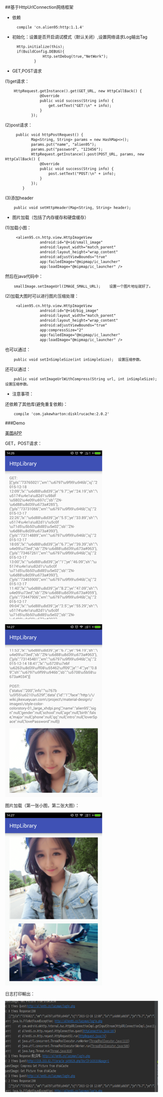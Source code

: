 ##基于HttpUrlConnection网络框架

- 依赖

        compile 'cn.alien95:http:1.1.4'

- 初始化：设置是否开启调试模式（默认关闭）,设置网络请求Log输出Tag
    
        Http.initialize(this);
        if(BuildConfig.DEBUG){
                    Http.setDebug(true,"NetWork");
                }

- GET,POST请求

(1)get请求：

        HttpRequest.getInstance().get(GET_URL, new HttpCallBack() {
                    @Override
                    public void success(String info) {
                        get.setText("GET:\n" + info);
                    }
                });

(2)post请求：

         public void httpPostRequest() {
                Map<String, String> params = new HashMap<>();
                params.put("name", "alien95");
                params.put("password", "123456");
                HttpRequest.getInstance().post(POST_URL, params, new HttpCallBack() {
                    @Override
                    public void success(String info) {
                        post.setText("POST:\n" + info);
                    }
                });
            }

(3)添加header

        public void setHttpHeader(Map<String, String> header);

- 图片加载（包括了内存缓存和硬盘缓存）

(1)加载小图：

         <alien95.cn.http.view.HttpImageView
                    android:id="@+id/small_image"
                    android:layout_width="match_parent"
                    android:layout_height="wrap_content"
                    android:adjustViewBounds="true"
                    app:failedImage="@mipmap/ic_launcher"
                    app:loadImage="@mipmap/ic_launcher" />
                    
然后在java代码中：

        smallImage.setImageUrl(IMAGE_SMALL_URL);    设置一个图片地址就好了。                                       

(2)加载大图时可以进行图片压缩处理：

         <alien95.cn.http.view.HttpImageView
                    android:id="@+id/big_image"
                    android:layout_width="match_parent"
                    android:layout_height="wrap_content"
                    android:adjustViewBounds="true"
                    app:compressSize="2"
                    app:failedImage="@mipmap/ic_launcher"
                    app:loadImage="@mipmap/ic_launcher" />
                    
也可以通过：

        public void setInSimpleSize(int inSimpleSize);  设置压缩参数。
        
还可以通过：

        public void setImageUrlWithCompress(String url, int inSimpleSize);  设置压缩参数。

- 注意事项：
        
还依赖了其他库(避免重复依赖)：

        compile 'com.jakewharton:disklrucache:2.0.2'       
        
###Demo  

[美图APP](https://github.com/llxdaxia/Mito)

GET，POST请求：

<img src="/app/img_get.png" width="320" height="569" alt="GET "/>
<img src="/app/img_post.png" width="320" height="569" alt="POST"/>

图片加载（第一张小图，第二张大图）：

<img src="/app/img_image.png" width="320" height="569"/>

日志打印輸出：

<img src="/app/log.png" width="800" height="300"/>